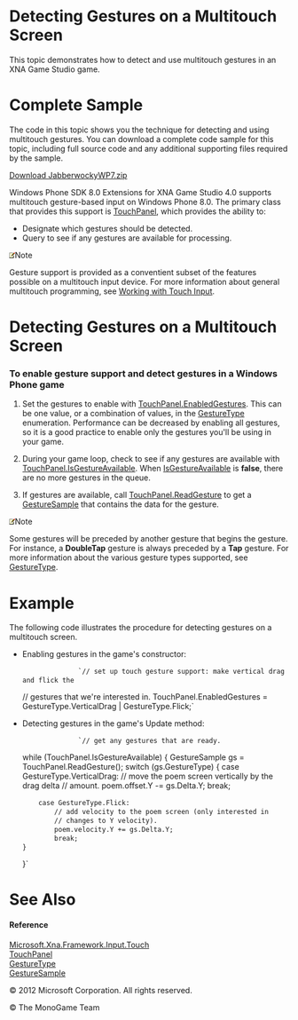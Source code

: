 

# Detecting Gestures on a Multitouch Screen

This topic demonstrates how to detect and use multitouch gestures in an XNA Game Studio game.

# Complete Sample

The code in this topic shows you the technique for detecting and using multitouch gestures. You can download a complete code sample for this topic, including full source code and any additional supporting files required by the sample.

[Download JabberwockyWP7.zip](http://go.microsoft.com/fwlink/?LinkId=258711)

Windows Phone SDK 8.0 Extensions for XNA Game Studio 4.0 supports multitouch gesture-based input on Windows Phone 8.0. The primary class that provides this support is [TouchPanel](T_MXFIT_TouchPanel.md), which provides the ability to:

*   Designate which gestures should be detected.
*   Query to see if any gestures are available for processing.

![](note.gif)Note

Gesture support is provided as a conventient subset of the features possible on a multitouch input device. For more information about general multitouch programming, see [Working with Touch Input](Input_HowTo_UseMultiTouchInput.md).

# Detecting Gestures on a Multitouch Screen

### To enable gesture support and detect gestures in a Windows Phone game

1.  Set the gestures to enable with [TouchPanel.EnabledGestures](P_Microsoft_Xna_Framework_Input_Touch_TouchPanel_EnabledGestures.md). This can be one value, or a combination of values, in the [GestureType](T_Microsoft_Xna_Framework_Input_Touch_GestureType.md) enumeration. Performance can be decreased by enabling all gestures, so it is a good practice to enable only the gestures you'll be using in your game.
    
2.  During your game loop, check to see if any gestures are available with [TouchPanel.IsGestureAvailable](P_Microsoft_Xna_Framework_Input_Touch_TouchPanel_IsGestureAvailable.md). When [IsGestureAvailable](P_Microsoft_Xna_Framework_Input_Touch_TouchPanel_IsGestureAvailable.md) is **false**, there are no more gestures in the queue.
    
3.  If gestures are available, call [TouchPanel.ReadGesture](M_Microsoft_Xna_Framework_Input_Touch_TouchPanel_ReadGesture.md) to get a [GestureSample](T_Microsoft_Xna_Framework_Input_Touch_GestureSample.md) that contains the data for the gesture.
    

![](note.gif)Note

Some gestures will be preceded by another gesture that begins the gesture. For instance, a **DoubleTap** gesture is always preceded by a **Tap** gesture. For more information about the various gesture types supported, see [GestureType](T_Microsoft_Xna_Framework_Input_Touch_GestureType.md).

# Example

The following code illustrates the procedure for detecting gestures on a multitouch screen.

*   Enabling gestures in the game's constructor:
    
                      `// set up touch gesture support: make vertical drag and flick the
    // gestures that we're interested in.
    TouchPanel.EnabledGestures =
        GestureType.VerticalDrag | GestureType.Flick;`
                    
    
*   Detecting gestures in the game's Update method:
    
                      `// get any gestures that are ready.
    while (TouchPanel.IsGestureAvailable)
    {
        GestureSample gs = TouchPanel.ReadGesture();
        switch (gs.GestureType)
        {
            case GestureType.VerticalDrag:
                // move the poem screen vertically by the drag delta
                // amount.
                poem.offset.Y -= gs.Delta.Y;
                break;
    
            case GestureType.Flick:
                // add velocity to the poem screen (only interested in
                // changes to Y velocity).
                poem.velocity.Y += gs.Delta.Y;
                break;
        }
    }`
                    
    

# See Also

#### Reference

[Microsoft.Xna.Framework.Input.Touch](N_Microsoft_Xna_Framework_Input_Touch.md)  
[TouchPanel](T_MXFIT_TouchPanel.md)  
[GestureType](T_Microsoft_Xna_Framework_Input_Touch_GestureType.md)  
[GestureSample](T_Microsoft_Xna_Framework_Input_Touch_GestureSample.md)  

© 2012 Microsoft Corporation. All rights reserved.  

© The MonoGame Team
